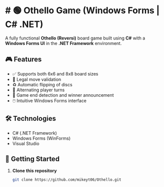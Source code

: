 # # 🟢 Othello Game (Windows Forms | C# .NET)

A fully functional **Othello (Reversi)** board game built using **C#** with a **Windows Forms UI** in the **.NET Framework** environment.

## 🎮 Features

- ✅ Supports both 6x6 and 8x8 board sizes
- 🎯 Legal move validation
- ♻️ Automatic flipping of discs
- 🔄 Alternating player turns
- 🏁 Game end detection and winner announcement
- 🖱️ Intuitive Windows Forms interface

## 🛠 Technologies

- C# (.NET Framework)
- Windows Forms (WinForms)
- Visual Studio

## 🚀 Getting Started

1. **Clone this repository**
   ```bash
   git clone https://github.com/mikeyt06/Othello.git
